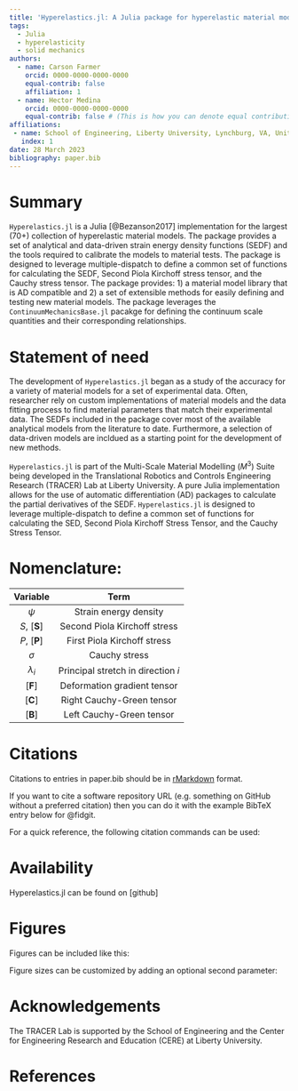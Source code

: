 ```yaml
---
title: 'Hyperelastics.jl: A Julia package for hyperelastic material modelling'
tags:
  - Julia
  - hyperelasticity
  - solid mechanics
authors:
  - name: Carson Farmer
    orcid: 0000-0000-0000-0000
    equal-contrib: false
    affiliation: 1
  - name: Hector Medina
    orcid: 0000-0000-0000-0000
    equal-contrib: false # (This is how you can denote equal contributions between multiple authors)
affiliations:
 - name: School of Engineering, Liberty University, Lynchburg, VA, United States
   index: 1
date: 28 March 2023
bibliography: paper.bib
---
```


# Summary

`Hyperelastics.jl` is a Julia [@Bezanson2017]  implementation for the largest (70+) collection of hyperelastic material models. The package provides a set of analytical and data-driven strain energy density functions (SEDF) and the tools required to calibrate the models to material tests. The package is designed to leverage multiple-dispatch to define a common set of functions for calculating the SEDF, Second Piola Kirchoff stress tensor, and the Cauchy stress tensor. The package provides: 1) a material model library that is AD compatible and 2) a set of extensible methods for easily defining and testing new material models. The package leverages the `ContinuumMechanicsBase.jl` pacakge for defining the continuum scale quantities and their corresponding relationships.

# Statement of need

The development of `Hyperelastics.jl` began as a study of the accuracy for a variety of material models for a set of experimental data. Often, researcher rely on custom implementations of material models and the data fitting process to find material parameters that match their experimental data. The SEDFs included in the package cover most of the available analytical models from the literature to date. Furthermore, a selection of data-driven models are incldued as a starting point for the development of new methods. 


`Hyperelastics.jl` is part of the Multi-Scale Material Modelling ($M^3$) Suite being developed in the Translational Robotics and Controls Engineering Research (TRACER) Lab at Liberty University. A pure Julia implementation allows for the use of automatic differentiation (AD) packages to calculate the partial derivatives of the SEDF. `Hyperelastics.jl` is designed to leverage multiple-dispatch to define a common set of functions for calculating the SED, Second Piola Kirchoff Stress Tensor, and the Cauchy Stress Tensor. 

<!-- # Functionality
The most basic definition in `Hyperelastics.jl` is the SEDF. The material models are implemented primarily by the SEDF with AD rules being defined to generate the Nominal, $S$, and True, $\sigma$ stresses felt in the material

$S_{ij} = 2\frac{\partial W}{\partial C_{ij}} = \frac{\partial W}{\partial \lambda_i}$

$\sigma_i = \frac{\lambda_i}{J}\frac{\partial W}{\partial \lambda_i}$--!>
<!-- `Gala` is an Astropy-affiliated Python package for galactic dynamics. Python
enables wrapping low-level languages (e.g., C) for speed without losing
flexibility or ease-of-use in the user-interface. The API for `Gala` was
designed to provide a class-based and user-friendly interface to fast (C or
Cython-optimized) implementations of common operations such as gravitational
potential and force evaluation, orbit integration, dynamical transformations,
and chaos indicators for nonlinear dynamics. `Gala` also relies heavily on and
interfaces well with the implementations of physical units and astronomical
coordinate systems in the `Astropy` package [@astropy] (`astropy.units` and
`astropy.coordinates`). -->

<!-- `Gala` was designed to be used by both astronomical researchers and by
students in courses on gravitational dynamics or astronomy. It has already been
used in a number of scientific publications [@Pearson:2017] and has also been
used in graduate courses on Galactic dynamics to, e.g., provide interactive
visualizations of textbook material [@Binney:2008]. The combination of speed,
design, and support for Astropy functionality in `Gala` will enable exciting
scientific explorations of forthcoming data releases from the *Gaia* mission
[@gaia] by students and experts alike. -->



# Nomenclature:

| Variable | Term |
| :---: | :---: |
| $\psi$ | Strain energy density |
| $S$, $[\mathbf{S}]$ | Second Piola Kirchoff stress |
| $P$, $[\mathbf{P}]$ | First Piola Kirchoff stress |
| $\sigma$ | Cauchy stress |
| $\lambda_i$ | Principal stretch in direction $i$|
| $[\mathbf{F}]$ | Deformation gradient tensor |
| $[\mathbf{C}]$ | Right Cauchy-Green tensor |
| $[\mathbf{B}]$ | Left Cauchy-Green tensor |

# Citations

Citations to entries in paper.bib should be in
[rMarkdown](http://rmarkdown.rstudio.com/authoring_bibliographies_and_citations.html)
format.

If you want to cite a software repository URL (e.g. something on GitHub without a preferred
citation) then you can do it with the example BibTeX entry below for @fidgit.

For a quick reference, the following citation commands can be used:
<!-- - `@author:2001`  ->  "Author et al. (2001)" -->
<!-- - `[@author:2001]` -> "(Author et al., 2001)" -->
<!-- - `[@author1:2001; @author2:2001]` -> "(Author1 et al., 2001; Author2 et al., 2002)" -->

# Availability

Hyperelastics.jl can be found on [github]

# Figures

Figures can be included like this:
<!-- ![Caption for example figure.\label{fig:example}](figure.png) -->
<!-- and referenced from text using \autoref{fig:example}. -->

Figure sizes can be customized by adding an optional second parameter:
<!-- ![Caption for example figure.](figure.png){ width=20% } -->

# Acknowledgements

The TRACER Lab is supported by the School of Engineering and the Center for Engineering Research and Education (CERE) at Liberty University.

# References
